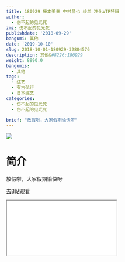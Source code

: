 ```yaml
---
title: 180929 藤本美贵 中村昌也 纱兰 净化VTR特辑
author:
  - 伤不起的见光死
zmz: 伤不起的见光死
publishdate: '2018-09-29'
bangumi: 其他
date: '2019-10-10'
slug: 2018-10-01-180929-32804576
description: 其他&#8226;180929
weight: 8990.0
bangumis:
  - 其他
tags:
  - 综艺
  - 有吉弘行
  - 日本综艺
categories:
  - 伤不起的见光死
  - 伤不起的见光死

brief: "放假啦，大家假期愉快呀"
---
```

![](https://raw.githubusercontent.com/tcgriffith/owaraisite/master/static/tmpimg/7a7df5c85efff4dd763883e6d55558499d49b510.png.480.jpg)
# 简介  
放假啦，大家假期愉快呀  

[去B站观看](https://www.bilibili.com/video/av32804576/)
<div class ="resp-container"><iframe class="testiframe" src="//player.bilibili.com/player.html?aid=32804576"", scrolling="no", allowfullscreen="true" > </iframe></div> 
